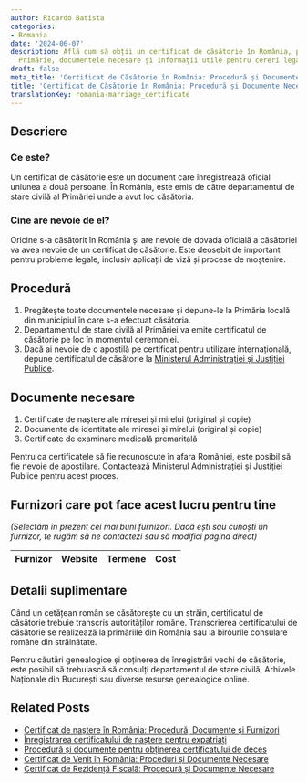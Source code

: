 ```yaml
---
author: Ricardo Batista
categories:
- Romania
date: '2024-06-07'
description: Află cum să obții un certificat de căsătorie în România, procedura la
  Primărie, documentele necesare și informații utile pentru cereri legale și internaționale.
draft: false
meta_title: 'Certificat de Căsătorie în România: Procedură și Documente Necesare'
title: 'Certificat de Căsătorie în România: Procedură și Documente Necesare'
translationKey: romania-marriage_certificate
---
```



## Descriere
### Ce este?
Un certificat de căsătorie este un document care înregistrează oficial uniunea a două persoane. În România, este emis de către departamentul de stare civilă al Primăriei unde a avut loc căsătoria.

### Cine are nevoie de el?
Oricine s-a căsătorit în România și are nevoie de dovada oficială a căsătoriei va avea nevoie de un certificat de căsătorie. Este deosebit de important pentru probleme legale, inclusiv aplicații de viză și procese de moștenire.

## Procedură

1. Pregătește toate documentele necesare și depune-le la Primăria locală din municipiul în care s-a efectuat căsătoria.
2. Departamentul de stare civilă al Primăriei va emite certificatul de căsătorie pe loc în momentul ceremoniei.
3. Dacă ai nevoie de o apostilă pe certificat pentru utilizare internațională, depune certificatul de căsătorie la [Ministerul Administrației și Justiției Publice](https://www.just.ro/).

## Documente necesare

1. Certificate de naștere ale miresei și mirelui (original și copie)
2. Documente de identitate ale miresei și mirelui (original și copie)
3. Certificate de examinare medicală premaritală

Pentru ca certificatele să fie recunoscute în afara României, este posibil să fie nevoie de apostilare. Contactează Ministerul Administrației și Justiției Publice pentru acest proces.

## Furnizori care pot face acest lucru pentru tine
_(Selectăm în prezent cei mai buni furnizori. Dacă ești sau cunoști un furnizor, te rugăm să ne contactezi sau să modifici pagina direct)_

| Furnizor        |     Website     |     Termene      |       Cost       |
| :-------------: | :-------------: |  :-------------: | :-------------: |

## Detalii suplimentare
Când un cetățean român se căsătorește cu un străin, certificatul de căsătorie trebuie transcris autorităților române. Transcrierea certificatului de căsătorie se realizează la primăriile din România sau la birourile consulare române din străinătate.

Pentru căutări genealogice și obținerea de înregistrări vechi de căsătorie, este posibil să trebuiască să consulți departamentul de stare civilă, Arhivele Naționale din București sau diverse resurse genealogice online.
## Related Posts

- [Certificat de naștere în România: Procedură, Documente și Furnizori](https://tramitit.com/ro/guides/romania/certificat_de_nastere/)
- [Înregistrarea certificatului de naștere pentru expatriați](https://tramitit.com/ro/guides/romania/inregistrare_certificate_de_nastere_pentru_expati/)
- [Procedură și documente pentru obținerea certificatului de deces](https://tramitit.com/ro/guides/romania/certificat_de_deces/)
- [Certificat de Venit în România: Proceduri și Documente Necesare](https://tramitit.com/ro/guides/romania/adeverinta_de_venit/)
- [Certificat de Rezidență Fiscală: Procedură și Documente Necesare](https://tramitit.com/ro/guides/romania/certificat_fiscal/)